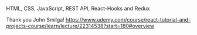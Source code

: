 HTML, CSS, JavaScript, REST API, React-Hooks and Redux

Thank you John Smilga!
https://www.udemy.com/course/react-tutorial-and-projects-course/learn/lecture/22314538?start=180#overview

